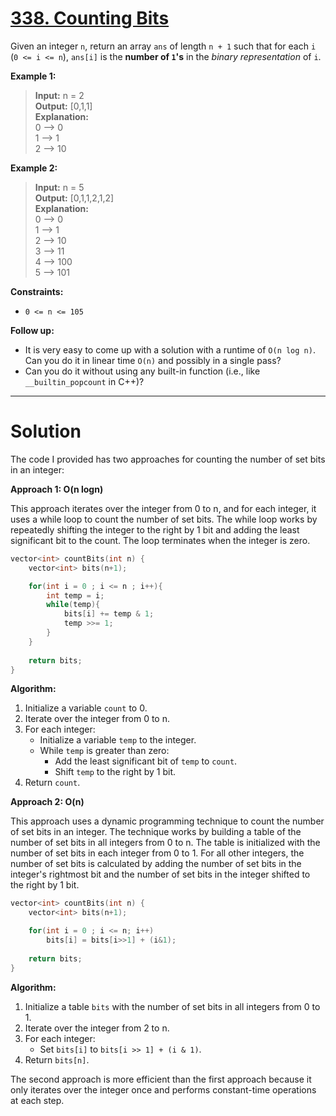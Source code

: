 # [338. Counting Bits](https://leetcode.com/problems/counting-bits/)

Given an integer `n`, return an array `ans` of length `n + 1` such that for each `i` (`0 <= i <= n`), `ans[i]` is the **number of **`1`**'s** in the *binary representation* of `i`.

 

**Example 1:**

> **Input:** n = 2<br>
**Output:** [0,1,1]<br>
**Explanation:**<br>
0 --> 0<br>
1 --> 1<br>
2 --> 10

**Example 2:**

> **Input:** n = 5<br>
**Output:** [0,1,1,2,1,2]<br>
**Explanation:**<br>
0 --> 0<br>
1 --> 1<br>
2 --> 10<br>
3 --> 11<br>
4 --> 100<br>
5 --> 101
 

**Constraints:**

- `0 <= n <= 105`
 

**Follow up:**

- It is very easy to come up with a solution with a runtime of `O(n log n)`. Can you do it in linear time `O(n)` and possibly in a single pass?
- Can you do it without using any built-in function (i.e., like `__builtin_popcount` in C++)?
---
# Solution

The code I provided has two approaches for counting the number of set bits in an integer:

**Approach 1: O(n logn)**

This approach iterates over the integer from 0 to n, and for each integer, it uses a while loop to count the number of set bits. The while loop works by repeatedly shifting the integer to the right by 1 bit and adding the least significant bit to the count. The loop terminates when the integer is zero.

```cpp
vector<int> countBits(int n) {
    vector<int> bits(n+1);

    for(int i = 0 ; i <= n ; i++){
        int temp = i;
        while(temp){
            bits[i] += temp & 1;
            temp >>= 1; 
        }
    }
    
    return bits;
}
```

**Algorithm:**

1. Initialize a variable `count` to 0.
2. Iterate over the integer from 0 to n.
3. For each integer:
    * Initialize a variable `temp` to the integer.
    * While `temp` is greater than zero:
        * Add the least significant bit of `temp` to `count`.
        * Shift `temp` to the right by 1 bit.
4. Return `count`.

**Approach 2: O(n)**

This approach uses a dynamic programming technique to count the number of set bits in an integer. The technique works by building a table of the number of set bits in all integers from 0 to n. The table is initialized with the number of set bits in each integer from 0 to 1. For all other integers, the number of set bits is calculated by adding the number of set bits in the integer's rightmost bit and the number of set bits in the integer shifted to the right by 1 bit.

```cpp
vector<int> countBits(int n) {
    vector<int> bits(n+1);

    for(int i = 0 ; i <= n; i++)
        bits[i] = bits[i>>1] + (i&1);
    
    return bits;
}
```

**Algorithm:**

1. Initialize a table `bits` with the number of set bits in all integers from 0 to 1.
2. Iterate over the integer from 2 to n.
3. For each integer:
    * Set `bits[i]` to `bits[i >> 1] + (i & 1)`.
4. Return `bits[n]`.

The second approach is more efficient than the first approach because it only iterates over the integer once and performs constant-time operations at each step.